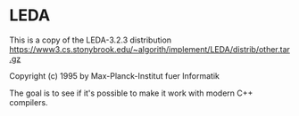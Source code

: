 # LEDA
This is a copy of the LEDA-3.2.3 distribution https://www3.cs.stonybrook.edu/~algorith/implement/LEDA/distrib/other.tar.gz

Copyright (c) 1995  by  Max-Planck-Institut fuer Informatik

The goal is to see if it's possible to make it work with modern C++ compilers.
